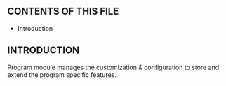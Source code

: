 CONTENTS OF THIS FILE
---------------------

 * Introduction


INTRODUCTION
------------

Program module manages the customization & configuration to store
and extend the program specific features.
